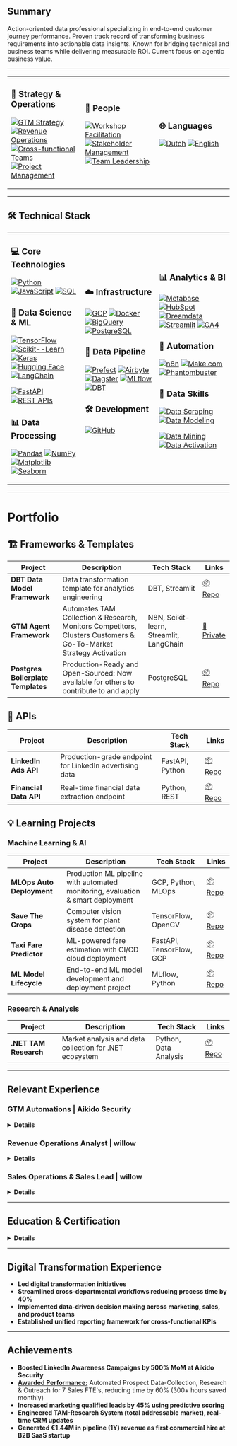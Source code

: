 
## Summary
Action-oriented data professional specializing in end-to-end customer journey performance. Proven track record of transforming business requirements into actionable data insights. Known for bridging technical and business teams while delivering measurable ROI. Current focus on agentic business value.

---

<table>
<tr>
<td width="33%">

### 🔄 Strategy & Operations
[![GTM Strategy](https://img.shields.io/badge/GTM_Strategy-2C3E50?style=flat&logo=strategy&logoColor=white)](https://en.wikipedia.org/wiki/Go_to_market)
[![Revenue Operations](https://img.shields.io/badge/Revenue_Operations-34495E?style=flat&logo=operations&logoColor=white)](https://en.wikipedia.org/wiki/Revenue_operations)
[![Cross-functional Teams](https://img.shields.io/badge/Cross_functional_Teams-2ECC71?style=flat&logo=team&logoColor=white)](https://en.wikipedia.org/wiki/Cross-functional_team)
[![Project Management](https://img.shields.io/badge/Project_Management-27AE60?style=flat&logo=project&logoColor=white)](https://en.wikipedia.org/wiki/Project_management)

</td>
<td width="33%">

### 👥 People
[![Workshop Facilitation](https://img.shields.io/badge/Workshop_Facilitation-3498DB?style=flat&logo=presentation&logoColor=white)](https://en.wikipedia.org/wiki/Facilitation)
[![Stakeholder Management](https://img.shields.io/badge/Stakeholder_Management-2ECC71?style=flat&logo=management&logoColor=white)](https://en.wikipedia.org/wiki/Stakeholder_management)
[![Team Leadership](https://img.shields.io/badge/Team_Leadership-1ABC9C?style=flat&logo=leadership&logoColor=white)](https://en.wikipedia.org/wiki/Team_leadership)

</td>
<td width="33%">

### 🌐 Languages
[![Dutch](https://img.shields.io/badge/Dutch-Native-FF5733?style=flat&logo=language&logoColor=white)](https://en.wikipedia.org/wiki/Dutch_language)
[![English](https://img.shields.io/badge/English-Fluent-2ECC71?style=flat&logo=language&logoColor=white)](https://en.wikipedia.org/wiki/English_language)

</td>
</tr>
</table>

---

## 🛠️ Technical Stack

<table>
<tr>
<td width="33%">

### 💻 Core Technologies
[![Python](https://img.shields.io/badge/Python-3776AB?style=flat&logo=python&logoColor=white)](https://www.python.org/)
[![JavaScript](https://img.shields.io/badge/JavaScript-F7DF1E?style=flat&logo=javascript&logoColor=black)](https://developer.mozilla.org/en-US/docs/Web/JavaScript)
[![SQL](https://img.shields.io/badge/SQL-4479A1?style=flat&logo=postgresql&logoColor=white)](https://www.postgresql.org/)

### 🤖 Data Science & ML
[![TensorFlow](https://img.shields.io/badge/TensorFlow-FF6F00?style=flat&logo=tensorflow&logoColor=white)](https://www.tensorflow.org/)
[![Scikit--Learn](https://img.shields.io/badge/Scikit--Learn-F7931E?style=flat&logo=scikit-learn&logoColor=white)](https://scikit-learn.org/)
[![Keras](https://img.shields.io/badge/Keras-D00000?style=flat&logo=keras&logoColor=white)](https://keras.io/)
[![Hugging Face](https://img.shields.io/badge/Hugging_Face-FFD21E?style=flat&logo=huggingface&logoColor=black)](https://huggingface.co/)
[![LangChain](https://img.shields.io/badge/LangChain-000000?style=flat&logo=chainlink&logoColor=white)](https://langchain.org/)

[![FastAPI](https://img.shields.io/badge/FastAPI-009688?style=flat&logo=fastapi&logoColor=white)](https://fastapi.tiangolo.com/)
[![REST APIs](https://img.shields.io/badge/REST_APIs-009688?style=flat&logo=fastapi&logoColor=white)](https://restfulapi.net/)

### 📊 Data Processing
[![Pandas](https://img.shields.io/badge/Pandas-150458?style=flat&logo=pandas&logoColor=white)](https://pandas.pydata.org/)
[![NumPy](https://img.shields.io/badge/NumPy-013243?style=flat&logo=numpy&logoColor=white)](https://numpy.org/)
[![Matplotlib](https://img.shields.io/badge/Matplotlib-11557c?style=flat&logo=python&logoColor=white)](https://matplotlib.org/)
[![Seaborn](https://img.shields.io/badge/Seaborn-4EAE4E?style=flat&logo=python&logoColor=white)](https://seaborn.pydata.org/)

</td>
<td width="33%">

### ☁️ Infrastructure
[![GCP](https://img.shields.io/badge/Google_Cloud-4285F4?style=flat&logo=google-cloud&logoColor=white)](https://cloud.google.com/)
[![Docker](https://img.shields.io/badge/Docker-2496ED?style=flat&logo=docker&logoColor=white)](https://www.docker.com/)
[![BigQuery](https://img.shields.io/badge/BigQuery-4285F4?style=flat&logo=google-cloud&logoColor=white)](https://cloud.google.com/bigquery)
[![PostgreSQL](https://img.shields.io/badge/PostgreSQL-4169E1?style=flat&logo=postgresql&logoColor=white)](https://www.postgresql.org/)

### 🔄 Data Pipeline
[![Prefect](https://img.shields.io/badge/Prefect-3E48A9?style=flat&logo=prefect&logoColor=white)](https://www.prefect.io/)
[![Airbyte](https://img.shields.io/badge/Airbyte-615EFF?style=flat&logo=airbyte&logoColor=white)](https://airbyte.com/)
[![Dagster](https://img.shields.io/badge/Dagster-1A1919?style=flat&logo=dagster&logoColor=white)](https://dagster.io/)
[![MLflow](https://img.shields.io/badge/MLflow-0194E2?style=flat&logo=mlflow&logoColor=white)](https://mlflow.org/)
[![DBT](https://img.shields.io/badge/DBT-FF694B?style=flat&logo=dbt&logoColor=white)](https://www.getdbt.com/)

### 🛠️ Development
[![GitHub](https://img.shields.io/badge/GitHub-181717?style=flat&logo=github&logoColor=white)](https://github.com/)

</td>
<td width="33%">

### 📊 Analytics & BI
[![Metabase](https://img.shields.io/badge/Metabase-509EE3?style=flat&logo=metabase&logoColor=white)](https://www.metabase.com/)
[![HubSpot](https://img.shields.io/badge/HubSpot_Dashboards-FF7A59?style=flat&logo=hubspot&logoColor=white)](https://www.hubspot.com/products/analytics)
[![Dreamdata](https://img.shields.io/badge/Dreamdata-6366F1?style=flat&logo=)](https://dreamdata.io/)
[![Streamlit](https://img.shields.io/badge/Streamlit-FF4B4B?style=flat&logo=streamlit&logoColor=white)](https://streamlit.io/)
[![GA4](https://img.shields.io/badge/Google_Analytics-E37400?style=flat&logo=google-analytics&logoColor=white)](https://analytics.google.com/)

### 🔧 Automation
[![n8n](https://img.shields.io/badge/n8n-6563FF?style=flat&logo=n8n&logoColor=white)](https://n8n.io/)
[![Make.com](https://img.shields.io/badge/Make.com-335EEA?style=flat&logo=webflow&logoColor=white)](https://www.make.com/)
[![Phantombuster](https://img.shields.io/badge/Phantombuster-000000?style=flat&logo=ghost&logoColor=white)](https://phantombuster.com/)

### 🎯 Data Skills
[![Data Scraping](https://img.shields.io/badge/Data_Activation-7B61FF?style=flat&logo=data&logoColor=white)](https://en.wikipedia.org/wiki/Data_activation)
[![Data Modeling](https://img.shields.io/badge/Data_Modeling-FF6B6B?style=flat&logo=data&logoColor=white)](https://en.wikipedia.org/wiki/Data_modeling)

[![Data Mining](https://img.shields.io/badge/Data_Mining-4285F4?style=flat&logo=data&logoColor=white)](https://en.wikipedia.org/wiki/Data_mining)
[![Data Activation](https://img.shields.io/badge/Data_Activation-7B61FF?style=flat&logo=data&logoColor=white)](https://en.wikipedia.org/wiki/Data_activation)

</td>
</tr>
</table>


---

# Portfolio

## 🏗️ Frameworks & Templates

| Project | Description | Tech Stack | Links |
|---------|-------------|------------|-------|
| **DBT Data Model Framework** | Data transformation template for analytics engineering | DBT, Streamlit | [📦 Repo](https://github.com/wukimidaire/dbt_bowtie_template) |
| **GTM Agent Framework** | Automates TAM Collection & Research, Monitors Competitors, Clusters Customers & Go-To-Market Strategy Activation | N8N, Scikit-learn, Streamlit, LangChain | [🔐 Private](#) |
| **Postgres Boilerplate Templates** | Production-Ready and Open-Sourced: Now available for others to contribute to and apply | PostgreSQL | [📦 Repo](https://github.com/wukimidaire/postgres_table_templates) |

## 🚀 APIs

| Project | Description | Tech Stack | Links |
|---------|-------------|------------|-------|
| **LinkedIn Ads API** | Production-grade endpoint for LinkedIn advertising data | FastAPI, Python | [📦 Repo](https://github.com/wukimidaire/linkedin_ads_scraper) |
| **Financial Data API** | Real-time financial data extraction endpoint | Python, REST | [📦 Repo](https://github.com/wukimidaire/financial_data_extractor) |

## 💡 Learning Projects

### Machine Learning & AI
| Project | Description | Tech Stack | Links |
|---------|-------------|------------|-------|
| **MLOps Auto Deployment** | Production ML pipeline with automated monitoring, evaluation & smart deployment | GCP, Python, MLOps | [📦 Repo](https://github.com/wukimidaire/mlops_auto_deployment_pipeline) |
| **Save The Crops** | Computer vision system for plant disease detection | TensorFlow, OpenCV | [📦 Repo](https://github.com/wukimidaire/save_the_crops_front) |
| **Taxi Fare Predictor** | ML-powered fare estimation with CI/CD cloud deployment | FastAPI, TensorFlow, GCP | [📦 Repo](https://github.com/wukimidaire/taxifair_project) |
| **ML Model Lifecycle** | End-to-end ML model development and deployment project | MLflow, Python | [📦 Repo](https://github.com/wukimidaire/data-model-lifecycle) |

### Research & Analysis
| Project | Description | Tech Stack | Links |
|---------|-------------|------------|-------|
| **.NET TAM Research** | Market analysis and data collection for .NET ecosystem | Python, Data Analysis | [📦 Repo](https://github.com/wukimidaire/BelgianNETAnalysis) |


---

## Relevant Experience

### GTM Automations | Aikido Security

<details>
  <summary><strong>Details</strong></summary>

  - **Digital Footprint Crawling**: Engineered advanced systems to collect and analyze comprehensive datasets [(Applied Repo)](https://github.com/wukimidaire/postgres_table_templates)
  
  - **Strategic Impact**:
    - Increased LinkedIn Awareness Campaigns by 500% MoM through account targeting
    - Identified pre-qualified prospects by analyzing competitor audience engagement, reducing CAC by targeting prospects already in awareness stage and achieving 10x faster time-to-market
    - Leveraging existing customer networks for 10x testimonial impact
    - Agentic Sales Research Assistant & Cold email writer

  - **Predictive Analytics:**
    - Leveraged digital footprint data for customer clustering, predictive GTM scoring

</details>

### Revenue Operations Analyst | willow
<details>
  <summary><strong>Details</strong></summary>

  - **End-to-End Solutions**: Designed and implemented comprehensive customer journey analytics infrastructure [(Applied Repo)](https://github.com/wukimidaire/postgres_table_templates)
  
  - **Data Integration**: Built unified data model connecting marketing, sales, customer success and product data

  - **Strategic Impact**:
    - Led cross-functional digital transformation initiatives across sales, marketing, and product teams
    - Implemented multi-channel marketing performance dashboards

</details>

### Sales Operations & Sales Lead | willow
<details>
  <summary><strong>Details</strong></summary>

  - **Data Analysis**: Achieved 26.86% reply rate on email campaigns (n=14,626) through continuous experimentation and optimization

  - **Process Automation**: Reduced prospecting time by 40% for 7 sales FTE's through automated data workflows (300+ hours saved monthly)

  - **Strategic Impact**: Generated 75%+ revenue from data-driven outbound motions

</details>

---

## Education & Certification

<details>
  <summary><strong>Details</strong></summary>

  ### Hogeschool Gent - Business Administration and Management

  ### Le Wagon - Data Science & AI (2024, Q1)
  - **Focus**: Machine Learning, Statistical Analysis, Predictive Modeling
  - **Projects**: Taxi Fair (predicting taxi prices and designing front-end app), Save The Crops Computer Vision project, ...

  ### Certifications
  - dbt Core & Cloud Certified
  - Revenue Architecture Certified Expert
  - Introduction to Digital Transformation with Google Cloud
  - N8N Certified

</details>

---

## Digital Transformation Experience

- **Led digital transformation initiatives**
- **Streamlined cross-departmental workflows reducing process time by 40%**
- **Implemented data-driven decision making across marketing, sales, and product teams**
- **Established unified reporting framework for cross-functional KPIs**

---

## Achievements

- **Boosted LinkedIn Awareness Campaigns by 500% MoM at Aikido Security**
- **[Awarded Performance:](https://www.linkedin.com/posts/lemlist_lemlister-of-the-week-sales-activity-6787398155827777536-Lq-4)** Automated Prospect Data-Collection, Research & Outreach for 7 Sales FTE's, reducing time by 60% (300+ hours saved monthly)
- **Increased marketing qualified leads by 45% using predictive scoring**
- **Engineered TAM-Research System (total addressable market), real-time CRM updates**
- **Generated €1.44M in pipeline (1Y) revenue as first commercial hire at B2B SaaS startup**
